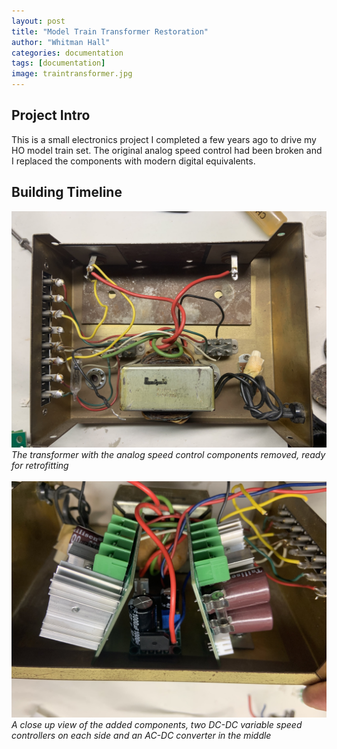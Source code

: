 ```yaml
---
layout: post
title: "Model Train Transformer Restoration"
author: "Whitman Hall"
categories: documentation
tags: [documentation]
image: traintransformer.jpg
---
```


## Project Intro
This is a small electronics project I completed a few years ago to drive my HO model train set. The original analog speed control had been broken and I replaced the components with modern digital equivalents.

## Building Timeline
![transformerbefore](/assets/img/traintransformerbefore.jpg)
*The transformer with the analog speed control components removed, ready for retrofitting*
<br>
<br>
![transformerelectronics](/assets/img/traintransformerelectronics.jpg)
*A close up view of the added components, two DC-DC variable speed controllers on each side and an AC-DC converter in the middle*
